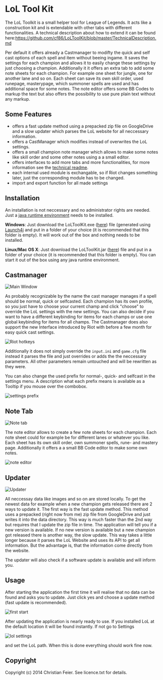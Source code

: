 # LoL Tool Kit

The LoL Toolkit is a small helper tool for League of Legends. It acts like a construction kit and is extendable with other tabs with different functionalities. A technical description about how to extend it can be found here:https://github.com/cf86/LoLToolKit/blob/master/TechnicalDescription.md

Per default it offers already a Castmanager to modifty the quick and self cast options of each spell and item without beeing ingame. It saves the settings for each champion and allows it to easily change these settings by just choosing a champion. Additionally it it offers an extra tab to add some note sheets for each champion. For example one sheet for jungle, one for another lane and so on. Each sheet can save its own skill order, used runepage, masterypage, which summoner spells are used and has additional space for some notes. The note editor offers some BB Codes to markup the text but also offers the possibility to use pure plain text without any markup.


## Some Features

* offers a fast update method using a prepacked zip file on GoogleDrive and a slow updater which parses the LoL website for all neccessary information.
* offers a CastManager which modifies instead of overwrites the LoL settings.
* offers a small champion note manager which allows to make some notes like skill order and some other notes using a a small editor.
* offers interfaces to add more tabs and more functionalities, for more information see the [technical readme](https://github.com/cf86/LoLToolKit/blob/master/TechnicalDescription.md).
* each internal used module is exchangable, so if Riot changes something later, just the corresponding module has to be changed.
* import and export function for all made settings


## Installation

An installation is not neccessary and no administrator rights are needed. Just a [java runtime environment](http://www.oracle.com/technetwork/java/javase/downloads/index.html) needs to be installed. 

**Windows**:
Just download the LoLToolKit.exe ([here](https://github.com/cf86/LoLToolKit/blob/master/LoLToolKit.exe?raw=true)) file (generated using [Launch4j](http://launch4j.sourceforge.net/) and put in a folder of your choice (it is recommended that this folder is empty). It will work out of the box and nothing needs to be installed.

**Linux/Mac OS X**:
Just download the LoLToolKit.jar ([here](https://github.com/cf86/LoLToolKit/blob/master/LoLToolKit.jar?raw=true)) file and put in a folder of your choice (it is recommended that this folder is empty). You can start it out of the box using any java runtine environment.



## Castmanager

![Main Window](https://raw.github.com/cf86/LoLToolKit/master/Screenshots/Window.png)

As probably recognizable by the name the cast manager manages if a spell should be normal, quick or selfcasted. Each champion has its own profile, so you just have to choose your current champ and click "choose" to override the LoL settings with the new settings. You can also decide if you want to have a different keybinding for items for each champs or use one global keybinding for items for all champs. 
The Castmanager does also support the new Interface introduced by Riot with before a few month for easy quick cast settings.

![Riot hotkeys](https://raw.github.com/cf86/LoLToolKit/master/Screenshots/RiotHotkeys.png)

Additionally it does not simply override the `input.ini` and `game.cfg` file instead it parses the file and just overrides or adds the the neccessary parameters. All other parameters remain untouched and will be rewritten as they were.

You can also change the used prefix for normal-, quick- and selfcast in the settings menu. A description what each prefix means is available as a Tooltip if you mouse over the combobox.

![settings prefix](https://raw.github.com/cf86/LoLToolKit/master/Screenshots/SettingsWindow.png)

## Note Tab

![Note tab](https://raw.github.com/cf86/LoLToolKit/master/Screenshots/NoteWindow.png)

The note editor allows to create a few note sheets for each champion. Each note sheet could for example be for different lanes or whatever you like. Each sheet has its own skill order, own summoner spells, rune- and mastery page. Additionally it offers a a small BB Code editor to make some own notes.

![note editor](https://raw.github.com/cf86/LoLToolKit/master/Screenshots/SheetWindow.png)


## Updater

![Updater](https://raw.github.com/cf86/LoLToolKit/master/Screenshots/Updater.png)

All neccessay data like images and so on are stored locally. To get the newest data for example when a new champion gets released there are 2 ways to update it. The first way is the fast update method. This method uses a prepacked (right now from me) zip file from GoogleDrive and just writes it into the data directory. This way is much faster than the 2nd way but requires that I update the zip file in time. The application will tell you if a new version is available. If no new version is available but a new champion got released there is another way, the slow update. This way takes a little longer because it parses the LoL Website and uses its API to get all information. But the advantage is, that the information come directly from the website.

The updater will also check if a software update is available and will inform you.


## Usage

After starting the application the first time it will realise that no data can be found and asks you to update. Just click yes and choose a update method (fast update is recommended).

![first start](https://raw.github.com/cf86/LoLToolKit/master/Screenshots/UpdateRequired.png)

After updating the application is nearly ready to use.
If you installed LoL at the default location it will be found instantly. If not go to Settings 

![lol settings](https://raw.github.com/cf86/LoLToolKit/master/Screenshots/SettingsPath.png)

and set the LoL path. When this is done everything should work fine now.


## Copyright

Copyright (c) 2014 Christian Feier. See licence.txt for details.
